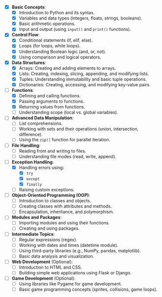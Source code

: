 - [x] **Basic Concepts**:
   - [x] Introduction to Python and its syntax.
   - [x] Variables and data types (integers, floats, strings, booleans).
   - [x] Basic arithmetic operations.
   - [x] Input and output (using `input()` and `print()` functions).

- [x] **Control Flow**:
   - [x] Conditional statements (if, elif, else).
   - [x] Loops (for loops, while loops).
   - [x] Understanding Boolean logic (and, or, not).
   - [x] Using comparison and logical operators.

- [x] **Data Structures**:
   - [x] Arrays: Creating and adding elements to arrays.
   - [x] Lists: Creating, indexing, slicing, appending, and modifying lists.
   - [x] Tuples: Understanding immutability and basic tuple operations.
   - [x] Dictionaries: Creating, accessing, and modifying key-value pairs.

- [ ] **Functions**:
   - [x] Defining and calling functions.
   - [x] Passing arguments to functions.
   - [x] Returning values from functions.
   - [ ] Understanding scope (local vs. global variables).

- [ ] **Advanced Data Manipulation**:
   - [ ] List comprehensions.
   - [ ] Working with sets and their operations (union, intersection, difference).
   - [ ] Using the `zip()` function for parallel iteration.

- [ ] **File Handling**:
   - [ ] Reading from and writing to files.
   - [ ] Understanding file modes (read, write, append).

- [ ] **Exception Handling**:
   - [x] Handling errors using:
     - [x] `try` 
     - [x] `except` 
     - [x] `finally`
   - [ ] Raising custom exceptions.

- [ ] **Object-Oriented Programming (OOP)**:
   - [ ] Introduction to classes and objects.
   - [ ] Creating classes with attributes and methods.
   - [ ] Encapsulation, inheritance, and polymorphism.

- [ ] **Modules and Packages**:
   - [ ] Importing modules and using their functions.
   - [ ] Creating and using packages.

- [ ] **Intermediate Topics**:
    - [ ] Regular expressions (regex).
    - [ ] Working with dates and times (datetime module).
    - [ ] Using third-party libraries (e.g., NumPy, pandas, matplotlib).
    - [ ] Basic data analysis and visualization.

- [ ] **Web Development** (Optional):
    - [ ] Introduction to HTML and CSS.
    - [ ] Building simple web applications using Flask or Django.

- [ ] **Game Development** (Optional):
    - [ ] Using libraries like Pygame for game development.
    - [ ] Basic game programming concepts (sprites, collisions, game loops).
